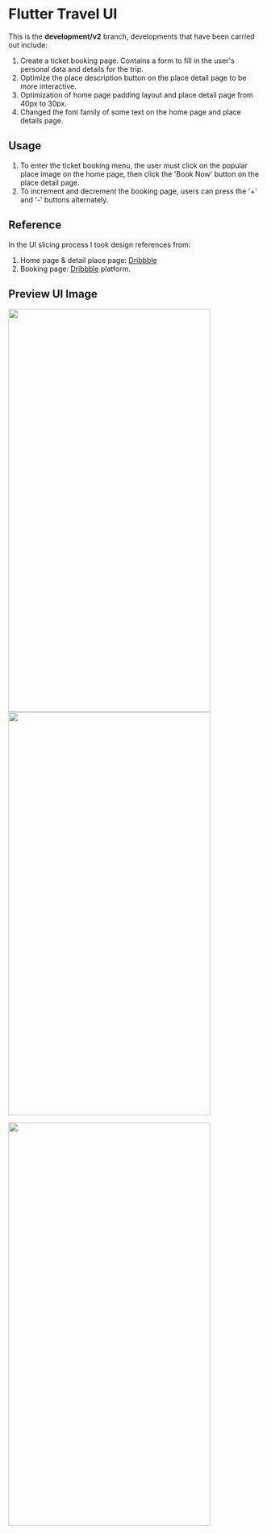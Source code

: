# Flutter Travel UI

This is the **development/v2** branch, developments that have been carried out include:
1. Create a ticket booking page. Contains a form to fill in the user's personal data and details for the trip.
2. Optimize the place description button on the place detail page to be more interactive.
3. Optimization of home page padding layout and place detail page from 40px to 30px.
4. Changed the font family of some text on the home page and place details page.

## Usage

1. To enter the ticket booking menu, the user must click on the popular place image on the home page, then click the 'Book Now' button on the place detail page.
2. To increment and decrement the booking page, users can press the '+' and '-' buttons alternately.

## Reference

In the UI slicing process I took design references from:
1. Home page & detail place page: [Dribbble](https://dribbble.com/shots/18038495-Travel-App)
2. Booking page: [Dribbble](https://dribbble.com/shots/11054005-Travel-App) platform.

## Preview UI Image

<img src="https://github.com/achmadfaizalawi/flutter_travel_ui/blob/development/v2/assets/preview_ui_images/home_page.png?raw=true" width="400" height="800"/> <img src="https://github.com/achmadfaizalawi/flutter_travel_ui/blob/development/v2/assets/preview_ui_images/place_detail_page.png?raw=true" width="400" height="800"/> 

<img src="https://github.com/achmadfaizalawi/flutter_travel_ui/blob/development/v2/assets/preview_ui_images/booking.png?raw=true" width="400" height="800"/>